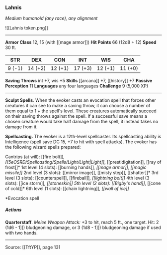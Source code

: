 ### Lahnis
_Medium humanoid (any race), any alignment_

![[Lahnis token.png]]


---

**Armor Class** 12, 15 (with [[mage armor]])
**Hit Points** 66 (12d8 + 12)
**Speed** 30 ft.

| STR     | DEX     | CON     | INT     | WIS     | CHA     |
|---------|---------|---------|---------|---------|---------|
| 9 (-1) | 14 (+2) | 12 (+1) | 17 (+3) | 12 (+1) | 11 (+0) |

**Saving Throws** int +7, wis +5
**Skills** [[arcana]] +7, [[history]] +7
**Passive Perception** 11
**Languages** any four languages
**Challenge** 9 (5,000 XP)

---

**Sculpt Spells**. When the evoker casts an evocation spell that forces other creatures it can see to make a saving throw, it can choose a number of them equal to 1 + the spell's level. These creatures automatically succeed on their saving throws against the spell. If a successful save means a chosen creature would take half damage from the spell, it instead takes no damage from it.

**Spellcasting.** The evoker is a 12th-level spellcaster. Its spellcasting ability is Intelligence (spell save DC 15, +7 to hit with spell attacks). The evoker has the following wizard spells prepared:

Cantrips (at will): [[fire bolt]]*, [[5eOSRD/Spellcasting/Spells/Light/Light|Light]]*, [[prestidigitation]], [[ray of frost]]*
1st level (4 slots): [[burning hands]]*, [[mage armor]], [[magic missile]]*
2nd level (3 slots): [[mirror image]], [[misty step]], [[shatter]]*
3rd level (3 slots): [[counterspell]], [[fireball]]*, [[lightning bolt]]*
4th level (3 slots): [[ice storm]]*, [[stoneskin]]
5th level (2 slots): [[Bigby's hand]]*, [[cone of cold]]*
6th level (1 slots): [[chain lightning]]*, [[wall of ice]]*

*Evocation spell

##### Actions
**Quarterstaff**. _Melee Weapon Attack:_ +3 to hit, reach 5 ft., one target. Hit: 2 (1d6 - 1]]) bludgeoning damage, or 3 (1d8 - 1]]) bludgeoning damage if used with two hands.


---

Source: [[TftYP]], page 131